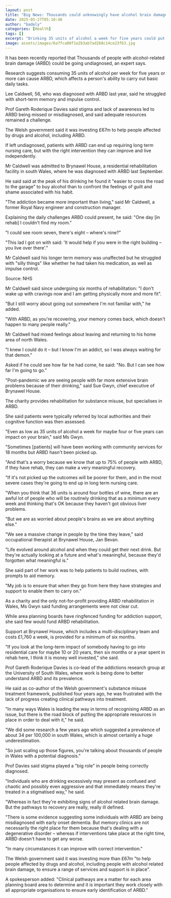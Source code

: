 ```yaml
---
layout: post
title: "Big News: Thousands could unknowingly have alcohol brain damage"
date: 2025-05-27T05:10:48
author: "badely"
categories: [Health]
tags: []
excerpt: "Drinking 35 units of alcohol a week for five years could put you at risk of alcohol-related brain damage."
image: assets/images/6a7fca00f1e2b3ab7ad268c14ce23f63.jpg
---
```


It has been recently reported that Thousands of people with alcohol-related brain damage (ARBD) could be going undiagnosed, an expert says.

Research suggests consuming 35 units of alcohol per week for five years or more can cause ARBD, which affects a person's ability to carry out basic daily tasks.

Lee Caldwell, 56, who was diagnosed with ARBD last year, said he struggled with short-term memory and impulse control.

Prof Gareth Roderique Davies said stigma and lack of awareness led to ARBD being missed or misdiagnosed, and said adequate resources remained a challenge.

The Welsh government said it was investing £67m to help people affected by drugs and alcohol, including ARBD.

If left undiagnosed, patients with ARBD can end up requiring long term nursing care, but with the right intervention they can improve and live independently. 

Mr Caldwell was admitted to Brynawel House, a residential rehabilitation facility in south Wales, where he was diagnosed with ARBD last September.

He said said at the peak of his drinking he found it "easier to cross the road to the garage" to buy alcohol than to confront the feelings of guilt and shame associated with his habit.

"The addiction became more important than living," said Mr Caldwell, a former Royal Navy engineer and construction manager.

Explaining the daily challenges ARBD could present, he said: "One day [in rehab] I couldn't find my room."

"I could see room seven, there's eight – where's nine?"

"This lad I got on with said: 'It would help if you were in the right building – you live over there'."

Mr Caldwell said his longer term memory was unaffected but he struggled with "silly things" like whether he had taken his medication, as well as impulse control.

Source: NHS

Mr Caldwell said since undergoing six months of rehabilitation: "I don't wake up with cravings now and I am getting physically more and more fit".

"But I still worry about going out somewhere I'm not familiar with," he added.

"With ARBD, as you're recovering, your memory comes back, which doesn't happen to many people really."

Mr Caldwell had mixed feelings about leaving and returning to his home area of north Wales.

"I knew I could do it – but I know I'm an addict, so I was always waiting for that demon."

Asked if he could see how far he had come, he said: "No. But I can see how far I'm going to go."

"Post-pandemic we are seeing people with far more extensive brain problems because of their drinking," said Sue Gwyn, chief executive of Brynawel House.

The charity provides rehabilitation for substance misuse, but specialises in ARBD.

She said patients were typically referred by local authorities and their cognitive function was then assessed.

"Even as low as 35 units of alcohol a week for maybe four or five years can impact on your brain," said Ms Gwyn.

"Sometimes [patients] will have been working with community services for 18 months but ARBD hasn't been picked up.

"And that's a worry because we know that up to 75% of people with ARBD, if they have rehab, they can make a very meaningful recovery.

"If it's not picked up the outcomes will be poorer for them, and in the most severe cases they're going to end up in long term nursing care.

"When you think that 36 units is around four bottles of wine, there are an awful lot of people who will be routinely drinking that as a minimum every week and thinking that's OK because they haven't got obvious liver problems.

"But we are as worried about people's brains as we are about anything else."

"We see a massive change in people by the time they leave," said occupational therapist at Brynawel House, Jan Bevan.

"Life evolved around alcohol and when they could get their next drink. But they're actually looking at a future and what's meaningful, because they'd forgotten what meaningful is."

She said part of her work was to help patients to build routines, with prompts to aid memory.

"My job is to ensure that when they go from here they have strategies and support to enable them to carry on."

As a charity and the only not-for-profit providing ARBD rehabilitation in Wales, Ms Gwyn said funding arrangements were not clear cut.

While area planning boards have ringfenced funding for addiction support, she said few would fund ARBD rehabilitation.

Support at Brynawel House, which includes a multi-disciplinary team and costs £1,760 a week, is provided for a minimum of six months.

"If you look at the long-term impact of somebody having to go into residential care for maybe 10 or 20 years, then six months or a year spent in rehab here, I think it is money well invested," she said.

Prof Gareth Roderique Davies is co-lead of the addictions research group at the University of South Wales, where work is being done to better understand ARBD and its prevalence.

He said as co-author of the Welsh government's substance misuse treatment framework, published four years ago, he was frustrated with the lack of progress creating clinical pathways into treatment.

"In many ways Wales is leading the way in terms of recognising ARBD as an issue, but there is the road block of putting the appropriate resources in place in order to deal with it," he said.

"We did some research a few years ago which suggested a prevalence of about 34 per 100,000 in south Wales, which is almost certainly a huge underestimation.

"So just scaling up those figures, you're talking about thousands of people in Wales with a potential diagnosis."

Prof Davies said stigma played a "big role" in people being correctly diagnosed.

"Individuals who are drinking excessively may present as confused and chaotic and possibly even aggressive and that immediately means they're treated in a stigmatised way," he said.

"Whereas in fact they're exhibiting signs of alcohol related brain damage. But the pathways to recovery are really, really ill defined.

"There is some evidence suggesting some individuals with ARBD are being misdiagnosed with early onset dementia. But memory clinics are not necessarily the right place for them because that's dealing with a degenerative disorder – whereas if interventions take place at the right time, ARBD doesn't have to get any worse.

"In many circumstances it can improve with correct intervention."

The Welsh government said it was investing more than £67m "to help people affected by drugs and alcohol, including people with alcohol related brain damage, to ensure a range of services and support is in place".

A spokesperson added: "Clinical pathways are a matter for each area planning board area to determine and it is important they work closely with all appropriate organisations to ensure early identification of ARBD."

